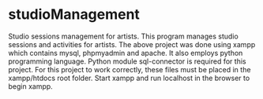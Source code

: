 # studioManagement
Studio sessions management for artists.
This program manages studio sessions and activities for artists.
The above project was done using xampp which contains mysql, phpmyadmin and apache.
It also employs python programming language.
Python module sql-connector is required for this project.
For this project to work correctly, these files must be placed in the xampp/htdocs root folder.
Start xampp and run localhost in the browser to begin xampp.
